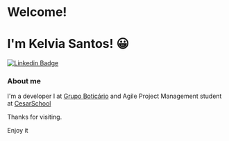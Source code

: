 # Welcome!

# I'm Kelvia Santos! :grinning:

[![Linkedin Badge](https://img.shields.io/badge/-LinkedIn-blue?style=flat-square&logo=Linkedin&logoColor=white&link=https://www.linkedin.com/in/fagnerpsantos/)](https://www.linkedin.com/in/kelvia-kelline/)

### About me
I'm a developer I at [Grupo Boticário](https://www.grupoboticario.com.br/) and
Agile Project Management student at [CesarSchool](https://www.cesar.school/)

Thanks for visiting.

Enjoy it
